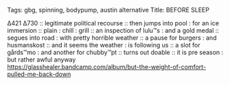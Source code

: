 Tags: gbg, spinning, bodypump, austin alternative
Title: BEFORE SLEEP
  
∆421 ∆730 ::  legitimate political recourse :: then jumps into pool : for an ice immersion :: plain : chill : grill :: an inspection of lulu™s : and a gold medal :: segues into road : with pretty horrible weather :: a pause for burgers : and husmanskost :: and it seems the weather : is following us :: a slot for gårds™mo : and another for chubby™pt :: turns out doable :: it is pre season : but rather awful anyway  
<https://glasshealer.bandcamp.com/album/but-the-weight-of-comfort-pulled-me-back-down>  
